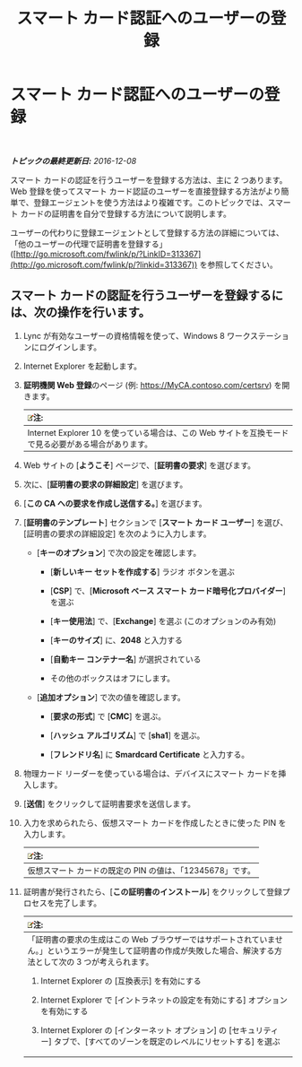 ﻿---
title: スマート カード認証へのユーザーの登録
TOCTitle: スマート カード認証へのユーザーの登録
ms:assetid: a6445a83-a94b-423f-ba2a-12b5f84c5d75
ms:mtpsurl: https://technet.microsoft.com/ja-jp/library/Dn308570(v=OCS.15)
ms:contentKeyID: 56270131
ms.date: 12/10/2016
mtps_version: v=OCS.15
ms.translationtype: HT
---

# スマート カード認証へのユーザーの登録

 

_**トピックの最終更新日:** 2016-12-08_

スマート カードの認証を行うユーザーを登録する方法は、主に 2 つあります。Web 登録を使ってスマート カード認証のユーザーを直接登録する方法がより簡単で、登録エージェントを使う方法はより複雑です。このトピックでは、スマート カードの証明書を自分で登録する方法について説明します。

ユーザーの代わりに登録エージェントとして登録する方法の詳細については、「他のユーザーの代理で証明書を登録する」 ([http://go.microsoft.com/fwlink/p/?LinkID=313367](http://go.microsoft.com/fwlink/p/?linkid=313367)) を参照してください。

## スマート カードの認証を行うユーザーを登録するには、次の操作を行います。

1.  Lync が有効なユーザーの資格情報を使って、Windows 8 ワークステーションにログインします。

2.  Internet Explorer を起動します。

3.  **証明機関 Web 登録**のページ (例: https://MyCA.contoso.com/certsrv) を開きます。
    
    <table>
    <thead>
    <tr class="header">
    <th><img src="images/Gg412781.note(OCS.15).gif" title="note" alt="note" />注:</th>
    </tr>
    </thead>
    <tbody>
    <tr class="odd">
    <td>Internet Explorer 10 を使っている場合は、この Web サイトを互換モードで見る必要がある場合があります。</td>
    </tr>
    </tbody>
    </table>


4.  Web サイトの \[**ようこそ**\] ページで、\[**証明書の要求**\] を選びます。

5.  次に、\[**証明書の要求の詳細設定**\] を選びます。

6.  \[**この CA への要求を作成し送信する。**\] を選びます。

7.  \[**証明書のテンプレート**\] セクションで \[**スマート カード ユーザー**\] を選び、\[証明書の要求の詳細設定\] を次のように入力します。
    
      - \[**キーのオプション**\] で次の設定を確認します。
        
          - \[**新しいキー セットを作成する**\] ラジオ ボタンを選ぶ
        
          - \[**CSP**\] で、\[**Microsoft ベース スマート カード暗号化プロバイダー**\] を選ぶ
        
          - \[**キー使用法**\] で、\[**Exchange**\] を選ぶ (このオプションのみ有効)
        
          - \[**キーのサイズ**\] に、**2048** と入力する
        
          - \[**自動キー コンテナー名**\] が選択されている
        
          - その他のボックスはオフにします。
    
      - \[**追加オプション**\] で次の値を確認します。
        
          - \[**要求の形式**\] で \[**CMC**\] を選ぶ。
        
          - \[**ハッシュ アルゴリズム**\] で \[**sha1**\] を選ぶ。
        
          - \[**フレンドリ名**\] に **Smardcard Certificate** と入力する。

8.  物理カード リーダーを使っている場合は、デバイスにスマート カードを挿入します。

9.  \[**送信**\] をクリックして証明書要求を送信します。

10. 入力を求められたら、仮想スマート カードを作成したときに使った PIN を入力します。
    
    <table>
    <thead>
    <tr class="header">
    <th><img src="images/Gg412781.note(OCS.15).gif" title="note" alt="note" />注:</th>
    </tr>
    </thead>
    <tbody>
    <tr class="odd">
    <td>仮想スマート カードの既定の PIN の値は、「12345678」です。</td>
    </tr>
    </tbody>
    </table>


11. 証明書が発行されたら、\[**この証明書のインストール**\] をクリックして登録プロセスを完了します。
    
    <table>
    <colgroup>
    <col style="width: 100%" />
    </colgroup>
    <thead>
    <tr class="header">
    <th><img src="images/Gg412781.note(OCS.15).gif" title="note" alt="note" />注:</th>
    </tr>
    </thead>
    <tbody>
    <tr class="odd">
    <td>「証明書の要求の生成はこの Web ブラウザーではサポートされていません。」というエラーが発生して証明書の作成が失敗した場合、解決する方法として次の 3 つが考えられます。
    <ol>
    <li><p>Internet Explorer の [互換表示] を有効にする</p></li>
    <li><p>Internet Explorer で [イントラネットの設定を有効にする] オプションを有効にする</p></li>
    <li><p>Internet Explorer の [インターネット オプション] の [セキュリティー] タブで、[すべてのゾーンを既定のレベルにリセットする] を選ぶ</p></li>
    </ol></td>
    </tr>
    </tbody>
    </table>

